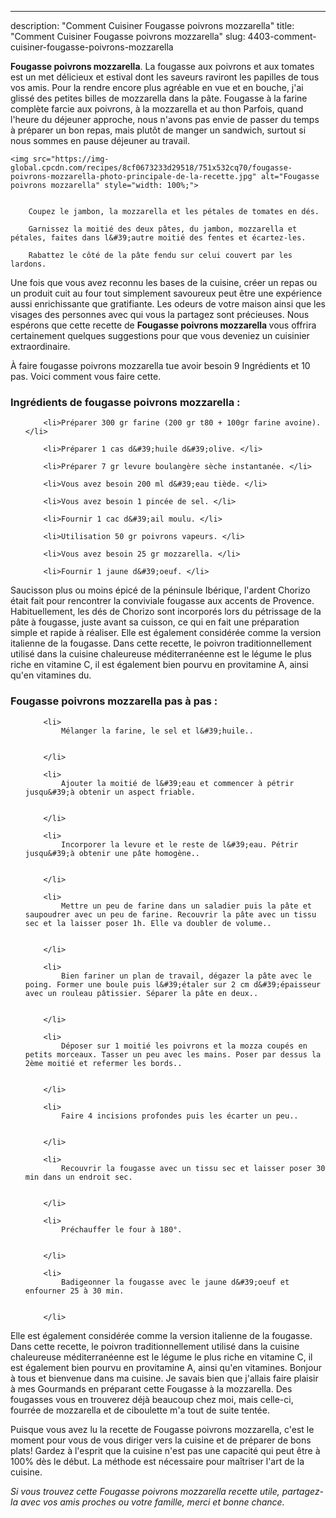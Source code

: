 ---
description: "Comment Cuisiner Fougasse poivrons mozzarella"
title: "Comment Cuisiner Fougasse poivrons mozzarella"
slug: 4403-comment-cuisiner-fougasse-poivrons-mozzarella

<p>
	<strong>Fougasse poivrons mozzarella</strong>. 
	La fougasse aux poivrons et aux tomates est un met délicieux et estival dont les saveurs raviront les papilles de tous vos amis. Pour la rendre encore plus agréable en vue et en bouche, j&#39;ai glissé des petites billes de mozzarella dans la pâte. Fougasse à la farine complète farcie aux poivrons, à la mozzarella et au thon Parfois, quand l&#39;heure du déjeuner approche, nous n&#39;avons pas envie de passer du temps à préparer un bon repas, mais plutôt de manger un sandwich, surtout si nous sommes en pause déjeuner au travail.
</p>
<p>
	
	<img src="https://img-global.cpcdn.com/recipes/8cf0673233d29518/751x532cq70/fougasse-poivrons-mozzarella-photo-principale-de-la-recette.jpg" alt="Fougasse poivrons mozzarella" style="width: 100%;">
	
	
		Coupez le jambon, la mozzarella et les pétales de tomates en dés.
	
		Garnissez la moitié des deux pâtes, du jambon, mozzarella et pétales, faites dans l&#39;autre moitié des fentes et écartez-les.
	
		Rabattez le côté de la pâte fendu sur celui couvert par les lardons.
	
</p>

Une fois que vous avez reconnu les bases de la cuisine, créer un repas ou un produit cuit au four tout simplement savoureux peut être une expérience aussi enrichissante que gratifiante. Les odeurs de votre maison ainsi que les visages des personnes avec qui vous la partagez sont précieuses. Nous espérons que cette recette de <strong> Fougasse poivrons mozzarella </strong> vous offrira certainement quelques suggestions pour que vous deveniez un cuisinier extraordinaire.

<!--inarticleads1-->

À faire fougasse poivrons mozzarella tue avoir besoin 9 Ingrédients et 10 pas. Voici comment vous faire cette.

<h3>Ingrédients de fougasse poivrons mozzarella :</h3>

<ol>
	
		<li>Préparer 300 gr farine (200 gr t80 + 100gr farine avoine). </li>
	
		<li>Préparer 1 cas d&#39;huile d&#39;olive. </li>
	
		<li>Préparer 7 gr levure boulangère sèche instantanée. </li>
	
		<li>Vous avez besoin 200 ml d&#39;eau tiède. </li>
	
		<li>Vous avez besoin 1 pincée de sel. </li>
	
		<li>Fournir 1 cac d&#39;ail moulu. </li>
	
		<li>Utilisation 50 gr poivrons vapeurs. </li>
	
		<li>Vous avez besoin 25 gr mozzarella. </li>
	
		<li>Fournir 1 jaune d&#39;oeuf. </li>
	
</ol>

Saucisson plus ou moins épicé de la péninsule Ibérique, l&#39;ardent Chorizo était fait pour rencontrer la conviviale fougasse aux accents de Provence. Habituellement, les dés de Chorizo sont incorporés lors du pétrissage de la pâte à fougasse, juste avant sa cuisson, ce qui en fait une préparation simple et rapide à réaliser. Elle est également considérée comme la version italienne de la fougasse. Dans cette recette, le poivron traditionnellement utilisé dans la cuisine chaleureuse méditerranéenne est le légume le plus riche en vitamine C, il est également bien pourvu en provitamine A, ainsi qu&#39;en vitamines du. 

<!--inarticleads2-->

<h3>Fougasse poivrons mozzarella pas à pas :</h3>

<ol>
	
		<li>
			Mélanger la farine, le sel et l&#39;huile..
			
			
		</li>
	
		<li>
			Ajouter la moitié de l&#39;eau et commencer à pétrir jusqu&#39;à obtenir un aspect friable.
			
			
		</li>
	
		<li>
			Incorporer la levure et le reste de l&#39;eau. Pétrir jusqu&#39;à obtenir une pâte homogène..
			
			
		</li>
	
		<li>
			Mettre un peu de farine dans un saladier puis la pâte et saupoudrer avec un peu de farine. Recouvrir la pâte avec un tissu sec et la laisser poser 1h. Elle va doubler de volume..
			
			
		</li>
	
		<li>
			Bien fariner un plan de travail, dégazer la pâte avec le poing. Former une boule puis l&#39;étaler sur 2 cm d&#39;épaisseur avec un rouleau pâtissier. Séparer la pâte en deux..
			
			
		</li>
	
		<li>
			Déposer sur 1 moitié les poivrons et la mozza coupés en petits morceaux. Tasser un peu avec les mains. Poser par dessus la 2ème moitié et refermer les bords..
			
			
		</li>
	
		<li>
			Faire 4 incisions profondes puis les écarter un peu..
			
			
		</li>
	
		<li>
			Recouvrir la fougasse avec un tissu sec et laisser poser 30 min dans un endroit sec.
			
			
		</li>
	
		<li>
			Préchauffer le four à 180°.
			
			
		</li>
	
		<li>
			Badigeonner la fougasse avec le jaune d&#39;oeuf et enfourner 25 à 30 min.
			
			
		</li>
	
</ol>

Elle est également considérée comme la version italienne de la fougasse. Dans cette recette, le poivron traditionnellement utilisé dans la cuisine chaleureuse méditerranéenne est le légume le plus riche en vitamine C, il est également bien pourvu en provitamine A, ainsi qu&#39;en vitamines. Bonjour à tous et bienvenue dans ma cuisine. Je savais bien que j&#39;allais faire plaisir à mes Gourmands en préparant cette Fougasse à la mozzarella. Des fougasses vous en trouverez déjà beaucoup chez moi, mais celle-ci, fourrée de mozzarella et de ciboulette m&#39;a tout de suite tentée. 

<!--inarticleads1-->

<p>
Puisque vous avez lu la recette de Fougasse poivrons mozzarella, c'est le moment pour vous de vous diriger vers la cuisine et de préparer de bons plats! Gardez à l'esprit que la cuisine n'est pas une capacité qui peut être à 100% dès le début. La méthode est nécessaire pour maîtriser l'art de la cuisine.
</p>

<p>
<i>Si vous trouvez cette Fougasse poivrons mozzarella recette utile, partagez-la avec vos amis proches ou votre famille, merci et bonne chance.</i>
</p>
